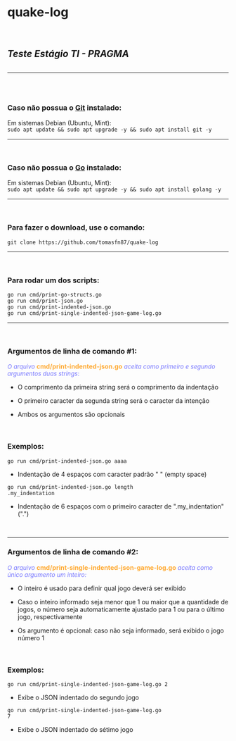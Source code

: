 # quake-log
<br>
<h2><i>Teste Estágio TI - PRAGMA</i><h2>
<hr>
<br>
<h3>Caso não possua o <a href="https://git-scm.com/">Git</a> instalado:</h3>
Em sistemas Debian (Ubuntu, Mint):<br>
<code>sudo apt update && sudo apt upgrade -y && sudo apt install git -y</code>
<hr>
<br>
<h3>Caso não possua o <a href="https://go.dev/">Go</a> instalado:</h3>
Em sistemas Debian (Ubuntu, Mint):<br>
<code>sudo apt update && sudo apt upgrade -y && sudo apt install golang -y</code>
<hr>
<br>
<h3>Para fazer o download, use o comando:</h3>
<code>git clone https://github.com/tomasfn87/quake-log</code>
<hr>
<br>
<h3>Para rodar um dos scripts:</h3>
<code>go run cmd/print-go-structs.go</code><br>
<code>go run cmd/print-json.go</code><br>
<code>go run cmd/print-indented-json.go</code><br>
<code>go run cmd/print-single-indented-json-game-log.go</code><br>
<hr>
<br>
<h3>Argumentos de linha de comando #1:</h3>

<p style="font-size: 0.97em; color: #77f;"><i>O arquivo</i> <b style="font-size: 1.05em; color: #fa3;">cmd/print-indented-json.go</b> <i>aceita como primeiro e segundo argumentos duas strings</i>:</p>

* O comprimento da primeira string será o comprimento da indentação

* O primeiro caracter da segunda string será o caracter da intenção

* Ambos os argumentos são opcionais

<br>
<h3>Exemplos:</h3>
<code>go run cmd/print-indented-json.go aaaa</code><br>

* Indentação de 4 espaços com caracter padrão " " (empty space)

<code>go run cmd/print-indented-json.go length .my_indentation</code><br>

* Indentação de 6 espaços com o primeiro caracter de ".my_indentation" (".")

<br>
<hr>
<h3>Argumentos de linha de comando #2:</h3>
<p style="font-size: 0.97em; color: #77f;"><i>O arquivo</i> <b style="font-size: 1.05em; color: #fa3;">cmd/print-single-indented-json-game-log.go</b> <i>aceita como único argumento um inteiro:</i></p>

* O inteiro é usado para definir qual jogo deverá ser exibido

* Caso o inteiro informado seja menor que 1 ou maior que a quantidade de jogos, o número seja automaticamente ajustado para 1 ou para o último jogo, respectivamente

* Os argumento é opcional: caso não seja informado, será exibido o jogo número 1



<br>
<h3>Exemplos:</h3>
<code>go run cmd/print-single-indented-json-game-log.go 2</code><br>

* Exibe o JSON indentado do segundo jogo

<code>go run cmd/print-single-indented-json-game-log.go 7</code><br>

* Exibe o JSON indentado do sétimo jogo
